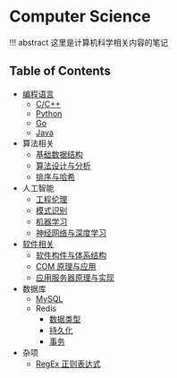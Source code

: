 # Computer Science

!!! abstract 
    这里是计算机科学相关内容的笔记


## Table of Contents

- [编程语言](pl)
    - [C/C++](pl/c_cpp/)
    - [Python](pl/python/)
    - [Go](pl/go/)
    - [Java](pl/java)
- 算法相关
    - [基础数据结构](algorithm/basic-ds)
    - [算法设计与分析](algorithm/design-analysis) <span class="toc-tag toc-tag-classnotes"></span>
    - [排序与哈希](algorithm/sort-hash)
- 人工智能
    - [工程伦理](ai/engineering-ethics) <span class="toc-tag toc-tag-classnotes"></span>
    - [模式识别](ai/mode-recognition) <span class="toc-tag toc-tag-classnotes"></span>
    - [机器学习](ai/ml)
    - [神经网络与深度学习](ai/dl)
- [软件相关](software)
    - [软件构件与体系结构](software/sca) <span class="toc-tag toc-tag-classnotes"></span>
    - [COM 原理与应用](software/compa)
    - [应用服务器原理与实现](software/piaserver)
- 数据库
    - [MySQL](db/mysql)
    - Redis
        - [数据类型](db/redis/datatype)
        - [持久化](db/redis/cjh)
        - [事务](db/redis/work)
- 杂项
    - [RegEx 正则表达式](others/regex)